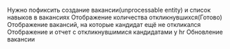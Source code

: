 Нужно пофиксить создание вакансии(unprocessable entity) и список навыков в вакансиях
Отображение количества откликнувшихся(Готово)
Отображение вакансий, на которые кандидат ещё не откликался
Отображение и отчет с откликнувшимися кандидатами у hr
Обновление вакансии